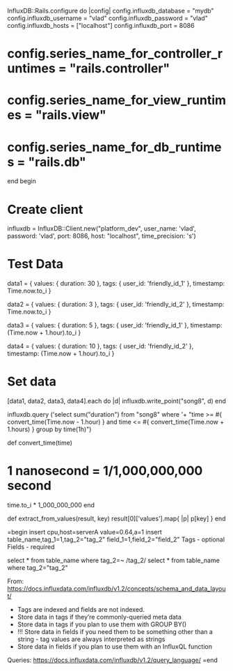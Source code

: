 InfluxDB::Rails.configure do |config|
  config.influxdb_database = "mydb"
  config.influxdb_username = "vlad"
  config.influxdb_password = "vlad"
  config.influxdb_hosts    = ["localhost"]
  config.influxdb_port     = 8086

  # config.series_name_for_controller_runtimes = "rails.controller"
  # config.series_name_for_view_runtimes       = "rails.view"
  # config.series_name_for_db_runtimes         = "rails.db"
end
begin
# Create client
influxdb = InfluxDB::Client.new("platform_dev",
                                user_name: 'vlad',
                                password: 'vlad',
                                port: 8086,
                                host: "localhost",
                                time_precision: 's')

# Test Data
data1 = {
    values: { duration: 30 },
    tags: { user_id: 'friendly_id_1' },
    timestamp: Time.now.to_i
}

data2 = {
    values: { duration: 3 },
    tags: { user_id: 'friendly_id_2' },
    timestamp: Time.now.to_i
}


data3 = {
    values: { duration: 5 },
    tags: { user_id: 'friendly_id_1' },
    timestamp: (Time.now + 1.hour).to_i
}

data4 = {
    values: { duration: 10 },
    tags: { user_id: 'friendly_id_2' },
    timestamp: (Time.now + 1.hour).to_i
}

# Set data
[data1, data2, data3, data4].each do |d|
  influxdb.write_point("song8", d)
end



influxdb.query ('select sum("duration") from "song8" where '+ "time >= #{ convert_time(Time.now - 1.hour) } and time <= #{ convert_time(Time.now + 1.hours) } group by time(1h)")

def convert_time(time)
  # 1 nanosecond = 1/1,000,000,000 second
  time.to_i * 1_000_000_000
end

def extract_from_values(result, key)
  result[0]['values'].map{ |p| p[key] }
end

=begin
insert cpu,host=serverA value=0.64,a=1
insert table_name,tag_1=1,tag_2="tag_2" field_1=1,field_2="field_2"
Tags - optional
Fields - required

select * from table_name where tag_2=~ /tag_2/
select * from table_name where tag_2="tag_2"

From: https://docs.influxdata.com/influxdb/v1.2/concepts/schema_and_data_layout/

* Tags are indexed and fields are not indexed.
* Store data in tags if they’re commonly-queried meta data
* Store data in tags if you plan to use them with GROUP BY()
* !!! Store data in fields if you need them to be something other than a string - tag values are always interpreted as strings
* Store data in fields if you plan to use them with an InfluxQL function


Queries: https://docs.influxdata.com/influxdb/v1.2/query_language/
=end
